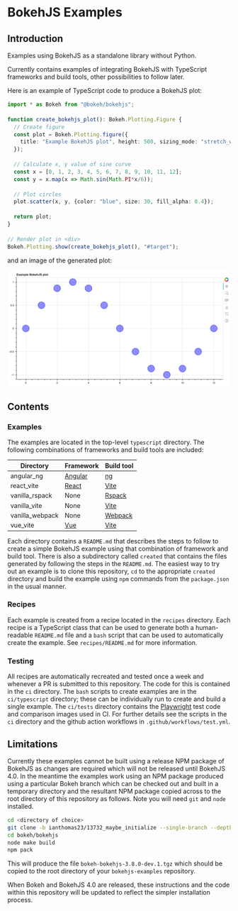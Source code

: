 # BokehJS Examples

## Introduction

Examples using BokehJS as a standalone library without Python.

Currently contains examples of integrating BokehJS with TypeScript frameworks and build tools,
other possibilities to follow later.

Here is an example of TypeScript code to produce a BokehJS plot:

```ts
import * as Bokeh from "@bokeh/bokehjs";

function create_bokehjs_plot(): Bokeh.Plotting.Figure {
  // Create figure
  const plot = Bokeh.Plotting.figure({
    title: "Example BokehJS plot", height: 500, sizing_mode: "stretch_width"
  });

  // Calculate x, y value of sine curve
  const x = [0, 1, 2, 3, 4, 5, 6, 7, 8, 9, 10, 11, 12];
  const y = x.map(x => Math.sin(Math.PI*x/6));

  // Plot circles
  plot.scatter(x, y, {color: "blue", size: 30, fill_alpha: 0.4});

  return plot;
}

// Render plot in <div>
Bokeh.Plotting.show(create_bokehjs_plot(), "#target");
```

and an image of the generated plot:

<img alt="Example plot" src="example.png">

## Contents

### Examples

The examples are located in the top-level `typescript` directory. The following combinations of
frameworks and build tools are included:

Directory | Framework | Build tool
--- | --- | ---
angular_ng | [Angular](https://angular.dev/) | [ng](https://angular.dev/cli/build)
react_vite | [React](https://react.dev/) | [Vite](https://vite.dev/)
vanilla_rspack | None | [Rspack](https://rspack.dev/)
vanilla_vite | None | [Vite](https://vite.dev/)
vanilla_webpack | None | [Webpack](https://webpack.js.org/)
vue_vite | [Vue](https://vuejs.org/) | [Vite](https://vite.dev/)

Each directory contains a `README.md` that describes the steps to follow to create a simple BokehJS
example using that combination of framework and build tool. There is also a subdirectory called
`created` that contains the files generated by following the steps in the `README.md`.
The easiest way to try out an example is to clone this repository, `cd` to the appropriate `created`
directory and build the example using `npm` commands from the `package.json` in the usual manner.

### Recipes

Each example is created from a recipe located in the `recipes` directory. Each recipe is a
TypeScript class that can be used to generate both a human-readable `README.md` file and a `bash`
script that can be used to automatically create the example. See `recipes/README.md` for more
information.

### Testing

All recipes are automatically recreated and tested once a week and whenever a PR is submitted to
this repository. The code for this is contained in the `ci` directory. The `bash` scripts to create
examples are in the `ci/typescript` directory; these can be individually run to create and build a
single example. The `ci/tests` directory contains the [Playwright](https://playwright.dev/) test
code and comparison images used in CI. For further details see the scripts in the `ci` directory
and the github action workflows in `.github/workflows/test.yml`.

## Limitations

Currently these examples cannot be built using a release NPM package of BokehJS as changes are
required which will not be released until BokehJS 4.0.
In the meantime the examples work using an NPM package produced using a particular Bokeh branch
which can be checked out and built in a temporary directory and the resultant NPM package copied
across to the root directory of this repository as follows. Note you will need `git` and `node`
installed.

```bash
cd <directory of choice>
git clone -b ianthomas23/13732_maybe_initialize --single-branch --depth 1 https://github.com/bokeh/bokeh.git
cd bokeh/bokehjs
node make build
npm pack
```

This will produce the file `bokeh-bokehjs-3.8.0-dev.1.tgz` which should be copied to the root
directory of your `bokehjs-examples` repository.

When Bokeh and BokehJS 4.0 are released, these instructions and the code within this repository
will be updated to reflect the simpler installation process.
